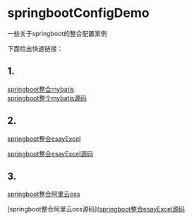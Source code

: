 # springbootConfigDemo
一些关于springboot的整合配置案例

下面给出快速链接：

## 1.
[springboot整合mybatis](https://github.com/2290653824/springbootConfigDemo/blob/main/mybatisDemo/mybatis.md)        
[springboot整个mybatis源码](https://github.com/2290653824/springbootConfigDemo/tree/main/mybatisDemo)   

## 2.

[springboot整合esayExcel](https://github.com/2290653824/springbootConfigDemo/blob/main/exceleasydemo/readme.md)

[springboot整合esayExcel源码](https://github.com/2290653824/springbootConfigDemo/tree/main/exceleasydemo)



## 3.
[springboot整合阿里云oss](https://github.com/2290653824/springbootConfigDemo/tree/main/aliyunossdemo/readme.md)

[springboot整合阿里云oss源码]([springboot整合esayExcel源码](https://github.com/2290653824/springbootConfigDemo/blob/main/exceleasydemo/readme.md)
